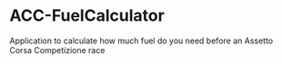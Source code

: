 # ACC-FuelCalculator
Application to calculate how much fuel do you need before an Assetto Corsa Competizione race
